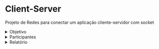 # Client-Server
Projeto de Redes para conectar um aplicação cliente-servidor com socket

<details>

<summary>Objetivo</summary>

## Objetivo

Nosso objetivo : o cliente deve se conectar ao servidor e enviar mensagens de texto, respeitando um limite máximo de caracteres por envio, definido no início da comunicação. Cada pacote da camada de aplicação pode conter no máximo 3 caracteres como carga útil. No servidor, os metadados de cada mensagem recebida devem ser exibidos, e ao término da comunicação, a mensagem completa deve ser reconstruída e apresentada corretamente. Além disso, os metadados das confirmações enviadas pelo servidor devem ser exibidos pelo cliente conforme forem recebidos.

</details>

<details>

<summary>Participantes</summary>

## Participantes
  - André Castro - alcms@cesar.school 📩
   
  - Caio Lima - clb@cesar.school 📩

  - Felipe Caminha - fcc3@cesar.school 📩

  - José Braz - jbon@cesar.school 📩

  - Rodrigo Torres - rtmr@cesar.school 📩
   
  - Lucas Sukar - lfsw@cesar.school 📩
</details>

<details>
<summary>Relatório</summary>
  
https://docs.google.com/document/d/1MR3oCOo52pLltc3Mz9VxpoINL5WqzYrdI8d1ve053KQ/edit?usp=sharing

</details>
